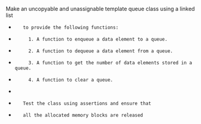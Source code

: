 Make an uncopyable and unassignable template queue class using a linked list
 *        to provide the following functions:
 *          1. A function to enqueue a data element to a queue.
 *          2. A function to dequeue a data element from a queue.
 *          3. A function to get the number of data elements stored in a queue.
 *          4. A function to clear a queue.
 *
 *        Test the class using assertions and ensure that
 *        all the allocated memory blocks are released